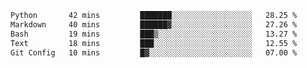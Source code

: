 <!--START_SECTION:waka-->

```txt
Python       42 mins         ███████░░░░░░░░░░░░░░░░░░   28.25 %
Markdown     40 mins         ██████▓░░░░░░░░░░░░░░░░░░   27.26 %
Bash         19 mins         ███▒░░░░░░░░░░░░░░░░░░░░░   13.27 %
Text         18 mins         ███░░░░░░░░░░░░░░░░░░░░░░   12.55 %
Git Config   10 mins         █▓░░░░░░░░░░░░░░░░░░░░░░░   07.00 %
```

<!--END_SECTION:waka--> 
 
